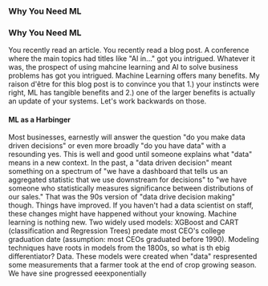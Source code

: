 ### Why You Need ML
### Why You Need ML
You recently read an article. You recently read a blog post. A conference where the main topics had titles like "AI in..." got you intrigued. Whatever it was, the prospect of using mahcine learning and AI to solve business problems has got you intrigued. 
Machine Learning offers many benefits. My raison d'être for this blog post is to convince you that 1.) your instincts were right, ML has tangible benefits and 2.) one of the larger benefits is actually an update of your systems. Let's work backwards on those. 

#### ML as a Harbinger
Most businesses, earnestly will answer the question "do you make data driven decisions" or even more broadly "do you have data" with a resounding yes. This is well and good until someone explains what "data" means in a new context. 
In the past, a "data driven decision" meant something on a spectrum of "we have a dashboard that tells us an aggregated statistic that we use downstream for decisions" to "we have someone who statistically measures significance between distributions of our sales."
That was the 90s version of "data drive decision making" though. Things have improved. If you haven't had a data scientist on staff, these changes might have happened without your knowing.
Machine learning is nothing new. Two widely used models: XGBoost and CART (classification and Regression Trees) predate most CEO's college graduation date (assumption: most CEOs graduated before 1990). 
Modeling techniques have roots in models from the 1800s, so what is th ebig differentiator? Data. These models were created when "data" respresented some measurements that a farmer took at the end of crop growing season.
We have sine progressed 
eeexponentially 
